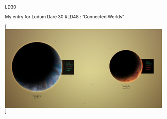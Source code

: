 LD30

My entry for Ludum Dare 30 #LD48 : "Connected Worlds"

[![Build](https://raw.githubusercontent.com/keyle/LD30/master/src/screenshots/Capture8.PNG)]

